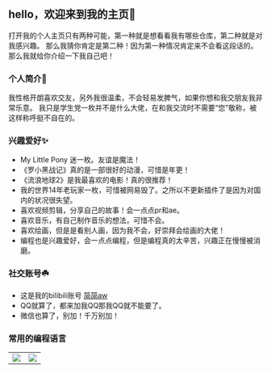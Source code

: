## hello，欢迎来到我的主页🎉
打开我的个人主页只有两种可能，第一种就是想看看我有哪些仓库，第二种就是对我感兴趣。
那么我猜你肯定是第二种！因为第一种情况肯定来不会看这段话的。那么我就给你介绍一下我自己吧！

### 个人简介🎀
我性格开朗喜欢交友，另外我很温柔，不会轻易发脾气，如果你想和我交朋友我非常乐意。
我只是学生党一枚并不是什么大佬，在和我交流时不需要“您”敬称，被这样称呼挺不自在的。

### 兴趣爱好✨
- My Little Pony 迷一枚。友谊是魔法！
- 《罗小黑战记》真的是一部很好的动漫，可惜是年更！
- 《流浪地球2》是我最喜欢的电影！真的很推荐！
- 我的世界14年老玩家一枚，可惜被网易毁了。之所以不更新插件了是因为对国内的状况很失望。
- 喜欢视频剪辑，分享自己的故事！会一点点pr和ae。
- 喜欢音乐，有自己制作音乐的想法，可惜不会。
- 喜欢绘画，但是是看别人画，因为我不会，好崇拜会绘画的大佬！
- 编程也是兴趣爱好，会一点点编程，但是编程真的太辛苦，兴趣正在慢慢被消磨。

### 社交账号☘️
- 这是我的bilibili账号 [简简aw](https://space.bilibili.com/299354420)
- QQ就算了，都来加我QQ那我QQ就不能要了。
- 微信也算了，别加！千万别加！


### 常用的编程语言
<table>
    <tr>
        <td>
            <img src='https://github-readme-stats.vercel.app/api/top-langs?username=jianjianai&layout=compact&langs_count=6'>
        </td>
        <td>
            <img src='https://github-readme-stats.vercel.app/api?username=jianjianai&show_icons=true&hide=issues'>
        </td>
    </tr>
</table>

